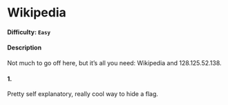# Wikipedia

#### Difficulty: <code>Easy</code>

#### Description
Not much to go off here, but it’s all you need: Wikipedia and 128.125.52.138.

#### 1. 
Pretty self explanatory, really cool way to hide a flag. 